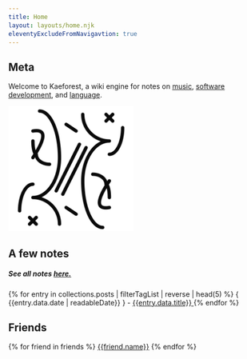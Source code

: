 ```yaml
---
title: Home
layout: layouts/home.njk
eleventyExcludeFromNavigavtion: true
---
```


<h2> Meta </h2>

<p>
  Welcome to Kaeforest, a wiki engine for notes on
  <a href="/audio">music</a>,
  <a href="/dev">software development</a>,
  and <a href="/language">language</a>.
<p>

<img style='
max-width: 250px;'
src='/static/icons/about_icon.png'/>

## A few notes

##### See all notes [here.](/tags/)

{% for entry in collections.posts | filterTagList | reverse | head(5) %}
  { {{entry.data.date | readableDate}} } - <a href={{entry.url}}> {{entry.data.title}} </a>
{% endfor %}

## Friends

{% for friend in friends %}
  <a href={{friend.url}}>{{friend.name}}</a>
{% endfor %}
